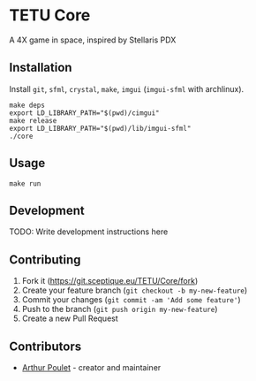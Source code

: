 # TETU Core

A 4X game in space, inspired by Stellaris PDX

## Installation

Install `git`, `sfml`, `crystal`, `make`, `imgui` (`imgui-sfml` with archlinux).

    make deps
    export LD_LIBRARY_PATH="$(pwd)/cimgui"
    make release
    export LD_LIBRARY_PATH="$(pwd)/lib/imgui-sfml"
    ./core

## Usage

    make run

## Development

TODO: Write development instructions here

## Contributing

1. Fork it (<https://git.sceptique.eu/TETU/Core/fork>)
2. Create your feature branch (`git checkout -b my-new-feature`)
3. Commit your changes (`git commit -am 'Add some feature'`)
4. Push to the branch (`git push origin my-new-feature`)
5. Create a new Pull Request

## Contributors

- [Arthur Poulet](https://git.sceptique.eu/Sceptique) - creator and maintainer
